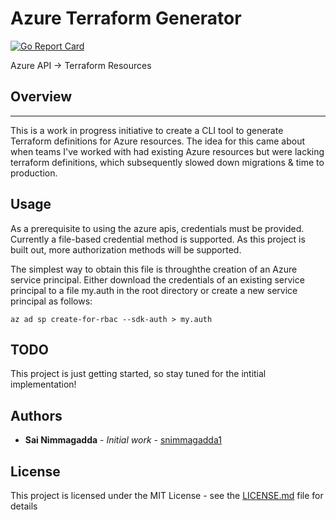 # Azure Terraform Generator
[![Go Report Card](https://goreportcard.com/badge/github.com/snimmagadda1/azure-terraform-generator)](https://goreportcard.com/report/github.com/snimmagadda1/azure-terraform-generator)


Azure API -> Terraform Resources

## Overview
----
This is a work in progress initiative to create a CLI tool to generate Terraform definitions for Azure resources. The idea for this came about when teams I've worked with had existing Azure resources but were lacking terraform definitions, which subsequently slowed down migrations & time to production.

## Usage

As a prerequisite to using the azure apis, credentials must be provided. Currently a file-based credential method is supported. As this project is built out, more authorization methods will be supported.

The simplest way to obtain this file is throughthe creation of an Azure service principal. Either download the credentials of an existing service principal to a file my.auth in the root directory or create a new service principal as follows: 

```
az ad sp create-for-rbac --sdk-auth > my.auth
```

## TODO
This project is just getting started, so stay tuned for the intitial implementation!

## Authors

* **Sai Nimmagadda** - *Initial work* - [snimmagadda1](https://github.com/snimmagadda1)

## License

This project is licensed under the MIT License - see the [LICENSE.md](LICENSE.md) file for details
